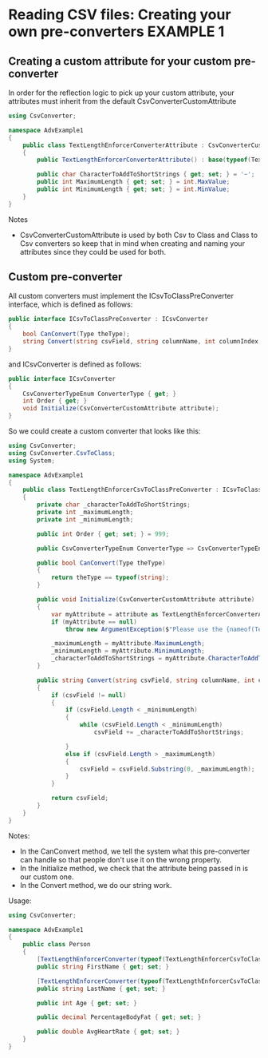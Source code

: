 # Reading CSV files:  Creating your own pre-converters EXAMPLE 1

## Creating a custom attribute for your custom pre-converter
In order for the reflection logic to pick up your custom attribute, your attributes must inherit from the default CsvConverterCustomAttribute
```C#
using CsvConverter;

namespace AdvExample1
{
    public class TextLengthEnforcerConverterAttribute : CsvConverterCustomAttribute
    {
        public TextLengthEnforcerConverterAttribute() : base(typeof(TextLengthEnforcerCsvToClassPreConverter)) { }

        public char CharacterToAddToShortStrings { get; set; } = '~';
        public int MaximumLength { get; set; } = int.MaxValue;
        public int MinimumLength { get; set; } = int.MinValue;
    }
}
```
Notes
- CsvConverterCustomAttribute is used by both Csv to Class and Class to Csv converters so keep that in mind when creating and naming your attributes since they could be used for both.

## Custom pre-converter
All custom converters must implement the ICsvToClassPreConverter interface, which is defined as follows:
```C#
public interface ICsvToClassPreConverter : ICsvConverter
{
    bool CanConvert(Type theType);
    string Convert(string csvField, string columnName, int columnIndex, int rowNumber);
}
```
and ICsvConverter is defined as follows:
```c#
public interface ICsvConverter
{
    CsvConverterTypeEnum ConverterType { get; }
    int Order { get; }
    void Initialize(CsvConverterCustomAttribute attribute);
}
```

So we could create a custom converter that looks like this:
```c#
using CsvConverter;
using CsvConverter.CsvToClass;
using System;

namespace AdvExample1
{
    public class TextLengthEnforcerCsvToClassPreConverter : ICsvToClassPreConverter
    {
        private char _characterToAddToShortStrings;
        private int _maximumLength;
        private int _minimumLength;

        public int Order { get; set; } = 999;

        public CsvConverterTypeEnum ConverterType => CsvConverterTypeEnum.CsvToClassPre;

        public bool CanConvert(Type theType)
        {
            return theType == typeof(string);
        }

        public void Initialize(CsvConverterCustomAttribute attribute)
        {
            var myAttribute = attribute as TextLengthEnforcerConverterAttribute;
            if (myAttribute == null)
                throw new ArgumentException($"Please use the {nameof(TextLengthEnforcerConverterAttribute)} attribute with this pre-converter!");

            _maximumLength = myAttribute.MaximumLength;
            _minimumLength = myAttribute.MinimumLength;
            _characterToAddToShortStrings = myAttribute.CharacterToAddToShortStrings;
        }

        public string Convert(string csvField, string columnName, int columnIndex, int rowNumber)
        {
            if (csvField != null)
            {
                if (csvField.Length < _minimumLength)
                {
                    while (csvField.Length < _minimumLength)
                        csvField += _characterToAddToShortStrings;

                }
                else if (csvField.Length > _maximumLength)
                {
                    csvField = csvField.Substring(0, _maximumLength);
                }
            }

            return csvField;
        }
    }
}
```

Notes:
- In the CanConvert method, we tell the system what this pre-converter can handle so that people don't use it on the wrong property.
- In the Initialize method, we check that the attribute being passed in is our custom one.
- In the Convert method, we do our string work.

Usage:
```C#
using CsvConverter;

namespace AdvExample1
{
    public class Person
    {
        [TextLengthEnforcerConverter(typeof(TextLengthEnforcerCsvToClassPreConverter), MinimumLength = 5, MaximumLength = 50)]
        public string FirstName { get; set; }

        [TextLengthEnforcerConverter(typeof(TextLengthEnforcerCsvToClassPreConverter), MinimumLength = 5, MaximumLength = 50)]
        public string LastName { get; set; }

        public int Age { get; set; }

        public decimal PercentageBodyFat { get; set; }

        public double AvgHeartRate { get; set; }        
    }
}
```
